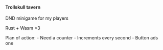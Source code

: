 #### Trollskull tavern

DND minigame for my players

Rust + Wasm <3

Plan of action:
    - Need a counter
    - Increments every second
    - Button ads one
    